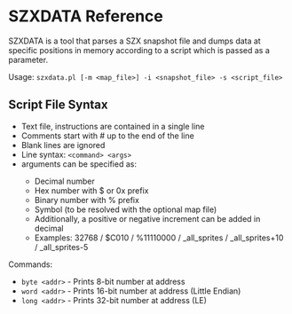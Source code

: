 # SZXDATA Reference

SZXDATA is a tool that parses a SZX snapshot file and dumps data at specific positions in memory
according to a script which is passed as a parameter.

Usage: `szxdata.pl [-m <map_file>] -i <snapshot_file> -s <script_file>`

## Script File Syntax

- Text file, instructions are contained in a single line
- Comments start with # up to the end of the line
- Blank lines are ignored
- Line syntax: `<command> <args>`
- <addr> arguments can be specified as:
  - Decimal number
  - Hex number with $ or 0x prefix
  - Binary number with % prefix
  - Symbol (to be resolved with the optional map file)
  - Additionally, a positive or negative increment can be added in decimal
  - Examples: 32768 / $C010 / %11110000 / _all_sprites / _all_sprites+10 /
    _all_sprites-5

Commands:

- `byte <addr>` - Prints 8-bit number at address <addr>
- `word <addr>` - Prints 16-bit number at address <addr> (Little Endian)
- `long <addr>` - Prints 32-bit number at address <addr> (LE)
